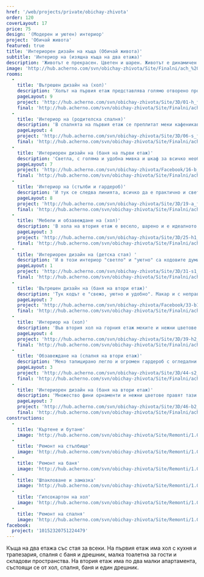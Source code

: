 ```yaml
---
href: '/web/projects/private/obichay-zhivota'
order: 120
coverLayout: 17
price: 75
design: '(Модерен и уютен) интериор'
project: 'Обичай живота'
featured: true
title: 'Интериорен дизайн на къща (Обичай живота)'
subtitle: 'Интериор на (изящна къща на два етажа)'
description: 'Животът е прекрасен. Цветен и шарен. Животът е динамичен. Мечта. Животът е изненадващ. Просто игра. Животът е песен. Истинско предизвикателство. Животът е любов. Обичай живота! '
image: 'http://hub.acherno.com/svn/obichay-zhivota/Site/Finalni/ach_%20(41).jpg'
rooms:
  -
    title: 'Вътрешен дизайн на (хол)'
    description: 'Холът на първия етаж представлява голямо отворено пространство с много, много прозорци. Има и камина за Коледа, която да стопли студените зимни дни с огъня си. Всички цветове са светли, доминира красивото люляковолилаво. В комбинация с белия цвят пространството изглежда някак пролетно и свежо. Можеш приятно да да се излегнеш на дивана, да пиеш чай с канела и да гледаш към градината, докато зимното слънце грее навън, а на теб ти е пролетно.  '
    pageLayout: 9
    project: 'http://hub.acherno.com/svn/obichay-zhivota/Site/3D/01-h_f.jpg'
    final: 'http://hub.acherno.com/svn/obichay-zhivota/Site/Finalni/ach_%20(49).jpg'
  -
    title: 'Интериор на (родителска спалня)'
    description: 'В спалнята на първия етаж се преплитат меки кафеникаво-червеникави тонове. Всичко е премерено и функционално, даващо максимално удобство и практичност. Спалнята има вход към дрешник и затова няма нужда от допълнителни гардероби. Родителите могат да се възползват от директен вход към светлата и удобна баня. '
    pageLayout: 4
    project: 'http://hub.acherno.com/svn/obichay-zhivota/Site/3D/06-s_f.jpg'
    final: 'http://hub.acherno.com/svn/obichay-zhivota/Site/Finalni/ach_%20(23)-2.jpg'
  -
    title: 'Интериорен дизайн на (баня на първи етаж)'
    description: 'Светла, с голяма и удобна мивка и шкаф за всичко необходимо. Удобна душ-кабина и ниши за декорация - какво повече ти трябва за една баня? '
    pageLayout: 7
    project: 'http://hub.acherno.com/svn/obichay-zhivota/Facebook/16-b_f.jpg'
    final: 'http://hub.acherno.com/svn/obichay-zhivota/Site/Finalni/ach_%20(31).jpg'
  -
    title: 'Интериор на (стълби и гардероб)'
    description: 'И тук се следва линията, всичко да е практично и светло. Белите тухли създават онова уютно усещане за къща, а зад голямото огледало се крие цяло мокро помещение с мивка, място за пералня, място за кош с дрехи и рафтове. Има къде да сложиш всичко, за което все не се намира място. '
    pageLayout: 8
    project: 'http://hub.acherno.com/svn/obichay-zhivota/Site/3D/19-a_f.jpg'
    final: 'http://hub.acherno.com/svn/obichay-zhivota/Site/Finalni/ach_%20(33).jpg'
  -
    title: 'Мебели и обзавеждане на (хол)'
    description: 'В хола на втория етаж е весело, шарено и е идеалното място да се скриеш от родителите си, за да играеш на някоя игра, вместо да учиш.  Градът е в далечината, а онова уютно усещане е и тук благодарение на тухлите по стената и дървените елементи по тавана. '
    pageLayout: 3
    project: 'http://hub.acherno.com/svn/obichay-zhivota/Site/3D/25-h1_f.jpg'
    final: 'http://hub.acherno.com/svn/obichay-zhivota/Site/Finalni/ach_%20(8).jpg'
  -
    title: 'Интериорен дизайн на (детска стая) '
    description: 'И в този интериор "светло" и "уютно" са кодовите думи. Леглото е тапицирано и е с място за съхранение на вещи. Има и цветни петна, защото детският свят е винаги цветен, шарен. Както във всяка детска стая, са предвидени бюро и голям гардероб със странични етажерки за книги и учебници. '
    pageLayout: 1
    project: 'http://hub.acherno.com/svn/obichay-zhivota/Site/3D/31-s1_f.jpg'
    final: 'http://hub.acherno.com/svn/obichay-zhivota/Site/Finalni/ach_%20(5).jpg'
  -
    title: 'Вътрешен дизайн на (баня на втори етаж)'
    description: 'Тук кодът е "свежо, уютно и удобно". Макар и с неправилна форма и скосени тавани има достатъчно място за затворена душ-зона, шкафове, етажерка за кърпи и удобна дълбока мивка.'
    pageLayout: 7
    project: 'http://hub.acherno.com/svn/obichay-zhivota/Facebook/33-b1_f.jpg'
    final: 'http://hub.acherno.com/svn/obichay-zhivota/Site/Finalni/ach_%20(11).jpg'
  -
    title: 'Интериор на (хол)'
    description: 'Във втория хол на горния етаж меките и нежни цветове са залети от лек сив оттенък, придаващ на стаята приятно разчупен вид и хубав фон за един удобен и мързелив неделен следобед. Просто излегнат на мекия диван можеш да прочетеш някоя хубава книга или в краен случай някой учебник по медицина или фармация. '
    pageLayout: 4
    project: 'http://hub.acherno.com/svn/obichay-zhivota/Site/3D/39-h2_f.jpg'
    final: 'http://hub.acherno.com/svn/obichay-zhivota/Site/Finalni/ach_%20(15).jpg'
  -
    title: 'Обзавеждане на (спалня на втори етаж)'
    description: 'Меко тапицирано легло и огромен гардероб с огледални врати. Таванът с бели греди и удобният дрешник допълват уютната спалня '
    pageLayout: 3
    project: 'http://hub.acherno.com/svn/obichay-zhivota/Site/3D/44-s2_f.jpg'
    final: 'http://hub.acherno.com/svn/obichay-zhivota/Site/Finalni/ach_%20(4).jpg'
  -
    title: 'Интериорен дизайн на (баня на втори етаж)'
    description: 'Множество фини орнаменти и нежни цветове правят тази баня толкова очарователна. '
    pageLayout: 7
    project: 'http://hub.acherno.com/svn/obichay-zhivota/Site/3D/46-b2_f.jpg'
    final: 'http://hub.acherno.com/svn/obichay-zhivota/Site/Finalni/ach_%20(22).jpg'
constructions:
  - 
    title: 'Къртене и бутане'
    image: 'http://hub.acherno.com/svn/obichay-zhivota/Site/Remonti/1.03.JPG'
  - 
    title: 'Ремонт на стълбище'
    image: 'http://hub.acherno.com/svn/obichay-zhivota/Site/Remonti/1.09.JPG'
  - 
    title: 'Ремонт на баня'
    image: 'http://hub.acherno.com/svn/obichay-zhivota/Site/Remonti/1.07.JPG'
  - 
    title: 'Шпакловане и замазка'
    image: 'http://hub.acherno.com/svn/obichay-zhivota/Site/Remonti/1.06.JPG'
  - 
    title: 'Гипсокартон на хол'
    image: 'http://hub.acherno.com/svn/obichay-zhivota/Site/Remonti/1.05.JPG'
  - 
    title: 'Ремонт на спалня'
    image: 'http://hub.acherno.com/svn/obichay-zhivota/Site/Remonti/1.08.JPG'
facebook:
  project: '10152320751224479'
---
```

Къща на два етажа със стая за всеки. На първия етаж има хол с кухня и трапезария, спалня с баня и дрешник, малка тоалетна за гости и складови пространства. На втория етаж има по два малки апартамента, състоящи се от хол, спалня, баня и един дрешник.

